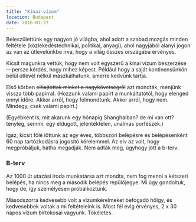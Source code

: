 ```yaml
---
title: "Kínai vízum"
location: Budapest
date: 2016-01-27
---
```


Beleszülettünk egy nagyon jó világba, ahol adott a szabad mozgás minden feltétele (közlekedéstechnikai, politikai, anyagi), ahol nagyjából alanyi jogon az van az útlevelünkbe írva, hogy a világ összes országába érvényes.

Kicsit magunkra vettük, hogy nem volt egyszerű a kínai vízum beszerzése — persze kérdés, hogy mihez képest. Például hogy a saját kontinensünkön belül útlevél nélkül mászkálhatunk, amerre kedvünk tartja.

Első körben ~~elhajtottak minket a nagykövetségről~~ azt mondták, menjünk vissza több papírral. (Hozzunk valami papírt a munkáltatótól, hogy elenged ennyi időre. Akkor arról, hogy felmondtunk. Akkor arról, hogy nem. Mindegy, csak valami papírt.)

(Egyébként is, mit akarunk egy hónapig Shanghaiban? de mi van ott? tényleg, semmi: egy eldugott, jelentéktelen, unalmas porfészek.)

Igaz, kicsit fölé lőttünk az egy éves, többszöri belépésre és belépésenként 60 nap tartózkodásra jogosító kérelemmel. Az elv az volt, hogy megpróbáljuk, hátha megadják. Nem adták meg, úgyhogy jött a b-terv.

### B-terv

Az 1000 út utazási iroda munkatársa azt mondta, nem fog menni a kétszeri belépés, ha nincs meg a második belépés repülőjegye. Mi úgy gondoltuk, hogy de, így személyesen próbálkoztunk.

Másodszorra kedvesebb volt a vízumkérelmeket befogadó hölgy, és kedvesebbek voltak a mi feltételeink is. Most fél évig érvényes, 2 x 30 napos vízum birtokosai vagyunk. Tökéletes.
